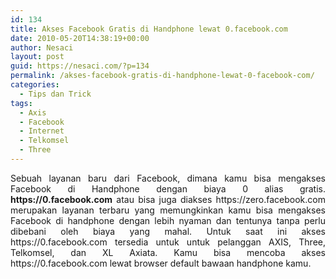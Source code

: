 ```yaml
---
id: 134
title: Akses Facebook Gratis di Handphone lewat 0.facebook.com
date: 2010-05-20T14:38:19+00:00
author: Nesaci
layout: post
guid: https://nesaci.com/?p=134
permalink: /akses-facebook-gratis-di-handphone-lewat-0-facebook-com/
categories:
  - Tips dan Trick
tags:
  - Axis
  - Facebook
  - Internet
  - Telkomsel
  - Three
---
```

<p style="text-align: justify;">
  Sebuah layanan baru dari Facebook, dimana kamu bisa mengakses Facebook di Handphone dengan biaya 0 alias gratis. <strong>https://0.facebook.com</strong> atau bisa juga diakses https://zero.facebook.com merupakan layanan terbaru yang memungkinkan kamu bisa mengakses Facebook di handphone dengan lebih nyaman dan tentunya tanpa perlu dibebani oleh biaya yang mahal. Untuk saat ini akses https://0.facebook.com tersedia untuk untuk pelanggan AXIS, Three, Telkomsel, dan XL Axiata. Kamu bisa mencoba akses https://0.facebook.com lewat browser default bawaan handphone kamu.
</p>
